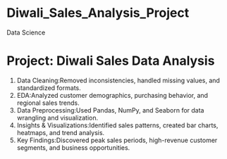 # Diwali_Sales_Analysis_Project
Data Science

# Project: Diwali Sales Data Analysis

1. Data Cleaning:Removed inconsistencies, handled missing values, and standardized formats.  
2. EDA:Analyzed customer demographics, purchasing behavior, and regional sales trends.  
3. Data Preprocessing:Used Pandas, NumPy, and Seaborn for data wrangling and visualization.  
4. Insights & Visualizations:Identified sales patterns, created bar charts, heatmaps, and trend analysis.  
5. Key Findings:Discovered peak sales periods, high-revenue customer segments, and business opportunities.
